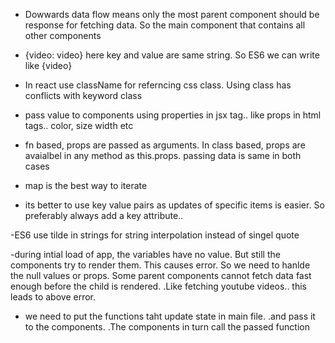 - Dowwards data flow means only the most parent component should be response for fetching data. So the main component that contains all other components

- {video: video} here key and value are same string. So ES6 we can write like {video}

- In react use className for referncing css class. Using class has conflicts with keyword class

- pass value to components using properties in jsx tag.. like props in html tags.. color, size width etc

- fn based, props are passed as arguments. In class based, props are avaialbel in any method as this.props. passing data is same in both cases

- map is the best way to iterate

- its better to use key value pairs as updates of specific items is easier. So preferably always add a key attribute..

-ES6 use tilde in strings for string interpolation instead of singel quote

-during intial load of app, the variables have no value. But still the components try to render them. This causes error. So we need to hanlde the null values or props. Some parent components cannot fetch data fast enough before the child is rendered. .Like fetching youtube videos.. this leads to above error.

- we need to put the functions taht update state in main file. .and pass it to the components. .The components in turn call the passed function